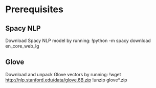 # Prerequisites
## Spacy NLP
Download Spacy NLP model by running:
!python -m spacy download en_core_web_lg
## Glove
Download and unpack Glove vectors by running:
!wget http://nlp.stanford.edu/data/glove.6B.zip
!unzip glove*.zip